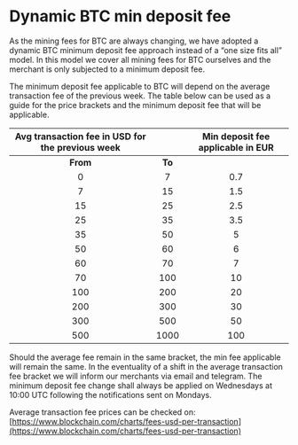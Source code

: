 # Dynamic BTC min deposit fee

As the mining fees for BTC are always changing, we have adopted a dynamic BTC minimum deposit fee approach instead of a “one size fits all” model. In this model we cover all mining fees for BTC ourselves and the merchant is only subjected to a minimum deposit fee.

The minimum deposit fee applicable to BTC will depend on the average transaction fee of the previous week. The table below can be used as a guide for the price brackets and the minimum deposit fee that will be applicable. 

| **Avg transaction fee in USD for the previous week** |  | **Min deposit fee applicable  in EUR** |
| :---: | :---: | :---: |
| **From** | **To** |  |
| 0 | 7 | 0.7 |
| 7 | 15 | 1.5 |
| 15 | 25 | 2.5 |
| 25 | 35 | 3.5 |
| 35 | 50 | 5 |
| 50 | 60 | 6 |
| 60 | 70 | 7 |
| 70 | 100 | 10 |
| 100 | 200 | 20 |
| 200 | 300 | 30 |
| 300 | 500 | 50 |
| 500 | 1000 | 100 |

Should the average fee remain in the same bracket, the min fee applicable will remain the same. In the eventuality of a shift in the average transaction fee bracket we will inform our merchants via email and telegram. The minimum deposit fee change shall always be applied on Wednesdays at 10:00 UTC following the notifications sent on Mondays.   


Average transaction fee prices can be checked on: [https://www.blockchain.com/charts/fees-usd-per-transaction](https://www.blockchain.com/charts/fees-usd-per-transaction)  


